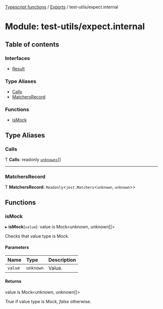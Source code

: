 [Typescript functions](../index.md) / [Exports](../modules.md) / test-utils/expect.internal

# Module: test-utils/expect.internal

## Table of contents

### Interfaces

- [Result](../interfaces/test_utils_expect_internal.Result.md)

### Type Aliases

- [Calls](test_utils_expect_internal.md#calls)
- [MatchersRecord](test_utils_expect_internal.md#matchersrecord)

### Functions

- [isMock](test_utils_expect_internal.md#ismock)

## Type Aliases

### Calls

Ƭ **Calls**: readonly [`unknowns`](types_core.md#unknowns)[]

___

### MatchersRecord

Ƭ **MatchersRecord**: `Readonly`<`jest.Matchers`<`unknown`, `unknown`\>\>

## Functions

### isMock

▸ **isMock**(`value`): value is Mock<unknown, unknown[]\>

Checks that value type is Mock.

#### Parameters

| Name | Type | Description |
| :------ | :------ | :------ |
| `value` | `unknown` | Value. |

#### Returns

value is Mock<unknown, unknown[]\>

_True_ if value type is Mock, _false_ otherwise.
